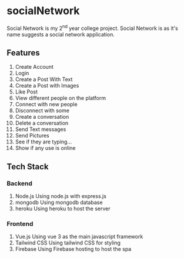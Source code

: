 # socialNetwork

Social Network is my 2<sup>nd</sup> year college project. Social Network is as it's name suggests a social network application. 

## Features

1. Create Account
1. Login 
1. Create a Post With Text
1. Create a Post with Images
1. Like Post
1. View different people on the platform
1. Connect with new people 
1. Disconnect with some
1. Create a conversation
1. Delete a conversation
1. Send Text messages 
1. Send Pictures
1. See if they are typing...
1. Show if any use is online

## Tech Stack

### Backend 
1. Node.js 
Using node.js with express.js
1. mongodb
Using mongodb database
1. heroku
Using heroku to host the server

### Frontend
1. Vue.js
Using vue 3 as the main javascript framework
1. Tailwind CSS
Using tailwind CSS for styling
1. Firebase
Using Firebase hosting to host the spa
